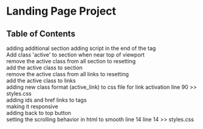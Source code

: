 # Landing Page Project

## Table of Contents


adding additional section adding script in the end of the tag <br>
Add class 'active' to section when near top of viewport <br>
remove the active class from all section to resetting <br>
add the active class to section <br>
remove the active class from all links to resetting <br>
add the active class to links <br>
adding new class format (active_link) to css file for link activation line 90 >> styles.css <br>
adding ids and href links to <a> tags <br>
making it responsive  <br>
adding back to top button  <br>
setting the scrolling behavior in html to smooth line 14 line 14 >> styles.css <br>
